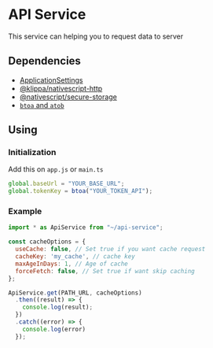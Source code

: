 # API Service
This service can helping you to request data to server

## Dependencies
- [ApplicationSettings](https://docs.nativescript.org/core/application-settings)
- [@klippa/nativescript-http](https://www.npmjs.com/package/@klippa/nativescript-http)
- [@nativescript/secure-storage](https://www.npmjs.com/package/@nativescript/secure-storage)
- [`btoa` and `atob`](https://developer.mozilla.org/en-US/docs/Web/API/Window/atob)

## Using

### Initialization
Add this on `app.js` or `main.ts`
``` javascript
global.baseUrl = "YOUR_BASE_URL";
global.tokenKey = btoa("YOUR_TOKEN_API");
```

### Example
``` javascript
import * as ApiService from "~/api-service";

const cacheOptions = {
  useCache: false, // Set true if you want cache request
  cacheKey: 'my_cache', // cache key
  maxAgeInDays: 1, // Age of cache
  forceFetch: false, // Set true if want skip caching
};

ApiService.get(PATH_URL, cacheOptions)
  .then((result) => {
    console.log(result);
  })
  .catch((error) => {
    console.log(error)
  });
```

